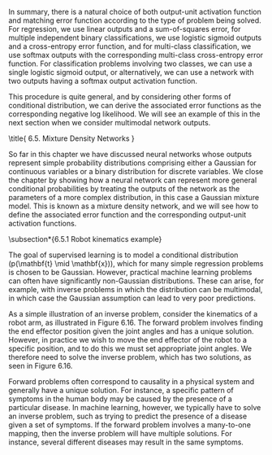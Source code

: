 In summary, there is a natural choice of both output-unit activation function and matching error function according to the type of problem being solved. For regression, we use linear outputs and a sum-of-squares error, for multiple independent binary classifications, we use logistic sigmoid outputs and a cross-entropy error function, and for multi-class classification, we use softmax outputs with the corresponding multi-class cross-entropy error function. For classification problems involving two classes, we can use a single logistic sigmoid output, or alternatively, we can use a network with two outputs having a softmax output activation function.

This procedure is quite general, and by considering other forms of conditional distribution, we can derive the associated error functions as the corresponding negative log likelihood. We will see an example of this in the next section when we consider multimodal network outputs.

\title{
6.5. Mixture Density Networks
}

So far in this chapter we have discussed neural networks whose outputs represent simple probability distributions comprising either a Gaussian for continuous variables or a binary distribution for discrete variables. We close the chapter by showing how a neural network can represent more general conditional probabilities by treating the outputs of the network as the parameters of a more complex distribution, in this case a Gaussian mixture model. This is known as a mixture density network, and we will see how to define the associated error function and the corresponding output-unit activation functions.

\subsection*{6.5.1 Robot kinematics example}

The goal of supervised learning is to model a conditional distribution \(p(\mathbf{t} \mid \mathbf{x})\), which for many simple regression problems is chosen to be Gaussian. However, practical machine learning problems can often have significantly non-Gaussian distributions. These can arise, for example, with inverse problems in which the distribution can be multimodal, in which case the Gaussian assumption can lead to very poor predictions.

As a simple illustration of an inverse problem, consider the kinematics of a robot arm, as illustrated in Figure 6.16. The forward problem involves finding the end effector position given the joint angles and has a unique solution. However, in practice we wish to move the end effector of the robot to a specific position, and to do this we must set appropriate joint angles. We therefore need to solve the inverse problem, which has two solutions, as seen in Figure 6.16.

Forward problems often correspond to causality in a physical system and generally have a unique solution. For instance, a specific pattern of symptoms in the human body may be caused by the presence of a particular disease. In machine learning, however, we typically have to solve an inverse problem, such as trying to predict the presence of a disease given a set of symptoms. If the forward problem involves a many-to-one mapping, then the inverse problem will have multiple solutions. For instance, several different diseases may result in the same symptoms.